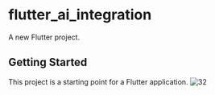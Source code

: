 # flutter_ai_integration

A new Flutter project.

## Getting Started

This project is a starting point for a Flutter application.
![32](https://github.com/user-attachments/assets/2b37e373-b1aa-4d05-be0a-39a2a60a99e8)



